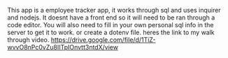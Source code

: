 This app is a employee tracker app, it works through sql and uses inquirer and nodejs. It doesnt have a front end so it will need to be ran through a code editor. You will also need to fill in your own personal sql info in the server to get it to work. or create a dotenv file.
heres the link to my walk through video.
 https://drive.google.com/file/d/1TiZ-wvvO8nPc0vZu8IITpIOnvtt3ntdX/view

